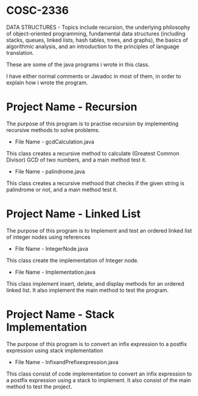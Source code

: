 # COSC-2336
DATA STRUCTURES - Topics include recursion, the underlying philosophy of object-oriented
programming, fundamental data structures (including stacks, queues,
linked lists, hash tables, trees, and graphs), the basics of algorithmic
analysis, and an introduction to the principles of language translation. 

These are some of the java programs i wrote in this class.

I have either normal comments or Javadoc in most of them, in order to explain how i wrote the program.


  # Project Name - Recursion
  The purpose of this program is to practise recursion by implementing recursive methods to solve problems.
  
  * File Name - gcdCalculation.java
  
  This class creates a recursive method to calculate (Greatest Common Divisor) GCD of two numbers, and a main method test it.
  * File Name - palindrome.java
  
  This class creates a recursive methood that checks if the given string is palindrome or not, and a main method test it.
  
  # Project Name - Linked List
  The purpose of this program is to Implement and test an ordered linked list of integer nodes using references
  
  * File Name - IntegerNode.java
  
  This class create the implementation of Integer node.
  * File Name - Implementation.java
  
  This class implement insert, delete, and display methods for an ordered linked list. It also implement the main method to test the program. 
  
  # Project Name - Stack Implementation
  The purpose of this program is to convert an infix expression to a postfix expression using stack implementation
  * File Name - InfixandPrefixexpression.java
  
  This class consist of code implementation to convert an infix expression to a postfix expression using a stack to implement. It also consist of the main method to test the project.
